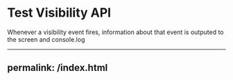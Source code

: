 # Test Visibility API

Whenever a visibility event fires, information about that event is outputed to the screen and console.log

---
permalink: /index.html
---